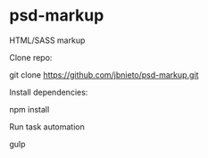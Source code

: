 # psd-markup
HTML/SASS markup

Clone repo:

git clone https://github.com/jbnieto/psd-markup.git

Install dependencies:

npm install

Run task automation 

gulp 
